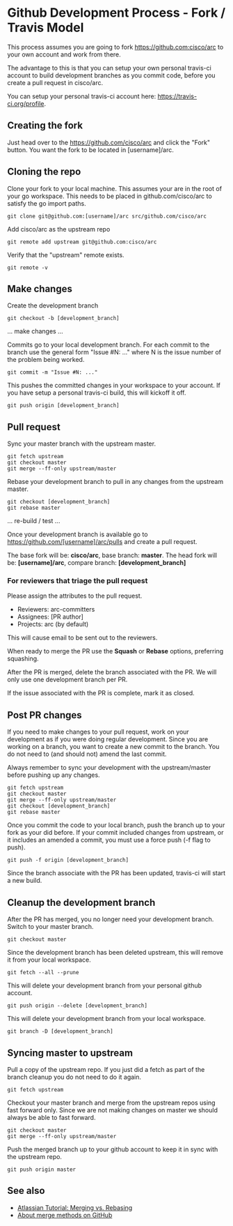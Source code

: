 # Github Development Process - Fork / Travis Model

This process assumes you are going to fork https://github.com:cisco/arc to your own account and
work from there.

The advantage to this is that you can setup your own personal travis-ci account to build development
branches as you commit code, before you create a pull request in cisco/arc.

You can setup your personal travis-ci account here: https://travis-ci.org/profile.


## Creating the fork

Just head over to the https://github.com/cisco/arc and click the "Fork" button. You want the fork to be located in [username]/arc.


## Cloning the repo

Clone your fork to your local machine. This assumes your are in the root of your go workspace.
This needs to be placed in github.com/cisco/arc to satisfy the go import paths.
```shell
git clone git@github.com:[username]/arc src/github.com/cisco/arc
```

Add cisco/arc as the upstream repo
```shell
git remote add upstream git@github.com:cisco/arc
```

Verify that the "upstream" remote exists.
```shell
git remote -v

```


## Make changes

Create the development branch
```shell
git checkout -b [development_branch]
```

... make changes ...

Commits go to your local development branch. For each commit to the branch use the
general form "Issue #N: ..." where N is the issue number of the problem being worked.
```shell
git commit -m "Issue #N: ..."
```

This pushes the committed changes in your workspace to your account.
If you have setup a personal travis-ci build, this will kickoff it off.
```shell
git push origin [development_branch]
```


## Pull request

Sync your master branch with the upstream master.
```shell
git fetch upstream
git checkout master
git merge --ff-only upstream/master
```

Rebase your development branch to pull in any changes from the upstream master.
```shell
git checkout [development_branch]
git rebase master
```

... re-build / test ...

Once your development branch is available go to https://github.com/[username]/arc/pulls and create a pull request.

The base fork will be: **cisco/arc**, base branch: **master**.
The head fork will be: **[username]/arc**, compare branch: **[development_branch]**

### For reviewers that triage the pull request

Please assign the attributes to the pull request.

- Reviewers: arc-committers
- Assignees: [PR author]
- Projects:  arc (by default)

This will cause email to be sent out to the reviewers.

When ready to merge the PR use the **Squash** or  **Rebase** options, preferring squashing.

After the PR is merged, delete the branch associated with the PR. We will only use one development branch per PR.

If the issue associated with the PR is complete, mark it as closed.


## Post PR changes

If you need to make changes to your pull request, work on your development as if you were doing regular development. Since you are working on a branch, you want to create a new commit to the branch. You do not need to (and should not) amend the last commit.


Always remember to sync your development with the upstream/master before pushing up any changes.
```shell
git fetch upstream
git checkout master
git merge --ff-only upstream/master
git checkout [development_branch]
git rebase master
```


Once you commit the code to your local branch, push the branch up to your fork as your did before.  If your commit included changes from upstream, or it includes an amended a commit, you must use a force push (-f flag to push).

```shell
git push -f origin [development_branch]
```

Since the branch associate with the PR has been updated, travis-ci will start a new build.


## Cleanup the development branch

After the PR has merged, you no longer need your development branch. Switch to your master branch.
```shell
git checkout master
```

Since the development branch has been deleted upstream, this will remove it from your local workspace.
```shell
git fetch --all --prune
```

This will delete your development branch from your personal github account.
```shell
git push origin --delete [development_branch]
```

This will delete your development branch from your local workspace.
```shell
git branch -D [development_branch]
```


## Syncing master to upstream

Pull a copy of the upstream repo. If you just did a fetch as part of the branch cleanup you do not need to do it again.
```shell
git fetch upstream
```

Checkout your master branch and merge from the upstream repos using fast forward only. Since we are not making changes on master we should always be able to fast forward.
```shell
git checkout master
git merge --ff-only upstream/master
```

Push the merged branch up to your github account to keep it in sync with the upstream repo.
```shell
git push origin master
```

## See also

- [Atlassian Tutorial: Merging vs. Rebasing](https://www.atlassian.com/git/tutorials/merging-vs-rebasing)
- [About merge methods on GitHub](https://help.github.com/articles/about-merge-methods-on-github/)
